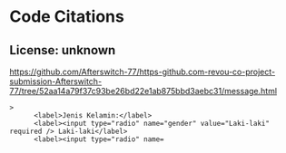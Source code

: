 # Code Citations

## License: unknown
https://github.com/Afterswitch-77/https-github.com-revou-co-project-submission-Afterswitch-77/tree/52aa14a79f37c93be26bd22e1ab875bbd3aebc31/message.html

```
>
      <label>Jenis Kelamin:</label>
      <label><input type="radio" name="gender" value="Laki-laki" required /> Laki-laki</label>
      <label><input type="radio" name=
```

